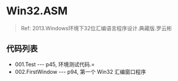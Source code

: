 # Win32.ASM

> Ref: 2013.Windows环境下32位汇编语言程序设计.典藏版.罗云彬



## 代码列表

* 001.Test ---  p45, 环境测试代码.=
* 002.FirstWindow --- p94, 第一个 Win32 汇编窗口程序

